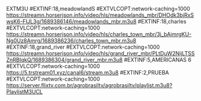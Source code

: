 EXTM3U
#EXTINF:18,meadowlandS
#EXTVLCOPT:network-caching=1000
https://streamn.horserjson.info/video/hls/meadowlands_mbr/DHOdk3bjRxSwsK6-FIJL3g/1689386146/meadowlands_mbr.m3u8
#EXTINF:18,charles
#EXTVLCOPT:network-caching=1000
https://streamn.horserjson.info/video/hls/charles_town_mbr/3j_bAjmrgKU-Ng0Uz8Amrg/1689386236/charles_town_mbr.m3u8
#EXTINF:18,grand_river
#EXTVLCOPT:network-caching=1000
https://streamn.horserjson.info/video/hls/grand_river_mbr/PLtDuW2NijLTSSZnRBIqkQ/1689386304/grand_river_mbr.m3u8
#EXTINF:5,AMERICANAS 6
#EXTVLCOPT:network-caching=1000
https://5.trstream01.xyz/canal6/stream.m3u8
#EXTINF:2,PRUEBA
#EXTVLCOPT:network-caching=1000
https://server.flixtv.com.br/agrobrasiltv/agrobrasiltv/playlist.m3u8?PlaylistM3UCL
